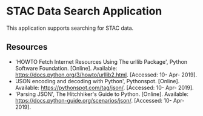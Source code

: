 # STAC Data Search Application 

This application supports searching for STAC data.

## Resources
* 'HOWTO Fetch Internet Resources Using The urllib Package', Python Software Foundation. [Online]. Available: https://docs.python.org/3/howto/urllib2.html. [Accessed: 10- Apr- 2019].
* 'JSON encoding and decoding with Python', Pythonspot. [Online]. Available: https://pythonspot.com/tag/json/. [Accessed: 10- Apr- 2019].
* 'Parsing JSON', The Hitchhiker's Guide to Python. [Online]. Available: https://docs.python-guide.org/scenarios/json/. [Accessed: 10- Apr- 2019].